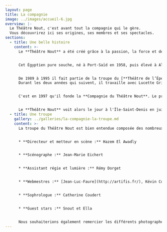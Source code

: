 ```yaml
---
layout: page
title: La compagnie
image: ../images/accueil-6.jpg
overview: |-
  Le Théâtre Nout, c'est avant tout la compagnie qui le gère.
  Vous découvrirez ici ses origines, ses membres et ses spectacles.
sections:
  - title: Une belle histoire
    content: >-
      Le **Théâtre Nout** a été créé grâce à la passion, la force et détermination d'une personne : **Hazem El Awadly**.


      Cet Égyptien pure souche, né à Port-Saïd en 1958, puis élevé à Alexandrie, arrive en France en 1983. Il y obtient une licence de Lettres Modernes et une maîtrise de théâtre à la Sorbonne Nouvelle-Paris III.


      De 1989 à 1995 il fait partie de la troupe du [**Théâtre de l’Épée de Bois**](http://www.epeedebois.com/) à la Cartoucherie de Vincennes, où il est dirigé par Antonio Diaz-Florian.
      Durant les deux années qui suivent, il travaille avec Lucette Grimault au [**Théâtre Astral**](http://www.theatreastral.com/) de Paris.


      C'est en 1997 qu'il fonde la **Compagnie du Théâtre Nout**. Le premier spectacle qu'il y monte est *L’histoire d’un muezzin*, d'après *Le Sultan indécis* de Tawfik El Hakim. Après l'avoir présenté au festival d'Avignon et en tournée dans plusieurs pays dont l'Égypte et la Tunisie, il est temps pour lui de créer son propre théâtre.


      Le **Théâtre Nout** voit alors le jour à l'Île-Saint-Denis en juin 2000. Depuis plus de 15 ans maintenant, ce théâtre continue à grandir, à évoluer, à produire des pièces, et à accueillir des spectateurs toujours plus nombreux.
  - title: Une troupe
    gallery: ../galleries/la-compagnie-la-troupe.md
    content: >-
      La troupe du Théâtre Nout est bien entendue composée des nombreux comédiens qui vont et qui viennent pour jouer dans les différents spectacles de la troupe. Elle est également formée d'une équipe permanente :


      * **Directeur et metteur en scène :** Hazem El Awadly


      * **Scénographe :** Jean-Marie Eichert


      * **Assistant régie et lumière :** Rémy Dorget


      * **Webmestres :** [Jean-Luc-Faure](http://artifis.fr/), Kévin Commaille


      * **Sophrologue :** Catherine Coudert


      * **Guest stars :** Snout et Ella


      Nous souhaiterions également remercier les différents photographes qui nous ont permis d'utiliser leurs clichés : [Jean-Luc Faure](http://www.jlfaure.fr), Charlotte Schousboe, [Joel Cartaxo Anjos](http://joelcartaxoanjos.com/), Samuel Croix, Luca Magonara, Viola Matteucci...
---
```

